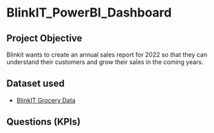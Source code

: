 # BlinkIT_PowerBI_Dashboard
## Project Objective
Blinkit wants to create an annual sales report for 2022 so that they can understand their customers and grow their sales in the coming years.

## Dataset used
- <a href="https://github.com/Debanshu111/Blinkit_PowerBi_Dashboard/blob/main/BlinkIT%20Grocery%20Data.xlsx">BlinkIT Grocery Data</a>

## Questions (KPIs)
